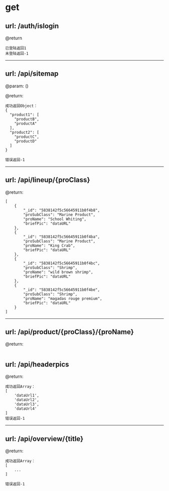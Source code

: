 # get

## url: /auth/islogin

@return
```
已登陆返回1
未登陆返回-1
```

----

## url: /api/sitemap

@param: ()

@return:
```
成功返回Object：
{
  "product1": [
    "productB",
    "productA"
  ],
  "product2": [
    "productC",
    "productD"
  ]
}

错误返回-1
```

----

## url: /api/lineup/{proClass}

@return:
```
[
    {
        "_id": "5838142f5c56645911b0f4b8",
        "proSubClass": "Marine Product",
        "proName": "School Whiting",
        "briefPic": "dataURL"
    },
    {
        "_id": "5838142f5c56645911b0f4ba",
        "proSubClass": "Marine Product",
        "proName": "King Crab",
        "briefPic": "dataURL"
    },
    {
        "_id": "5838142f5c56645911b0f4bc",
        "proSubClass": "Shrimp",
        "proName": "wild brown shrimp",
        "briefPic": "dataURL"
    },
    {
        "_id": "5838142f5c56645911b0f4be",
        "proSubClass": "Shrimp",
        "proName": "magadas rouge premium",
        "briefPic": "dataURL"
    }
]
```

----

## url: /api/product/{proClass}/{proName}

@return:
```

```

## url: /api/headerpics

@return:
```
成功返回Array：
[
    'dataUrl1',
    'dataUrl2',
    'dataUrl3',
    'dataUrl4'
]
错误返回-1
```

----

## url: /api/overview/{title}

@return:
```
成功返回Array：
[
    ...
]

错误返回-1
```
